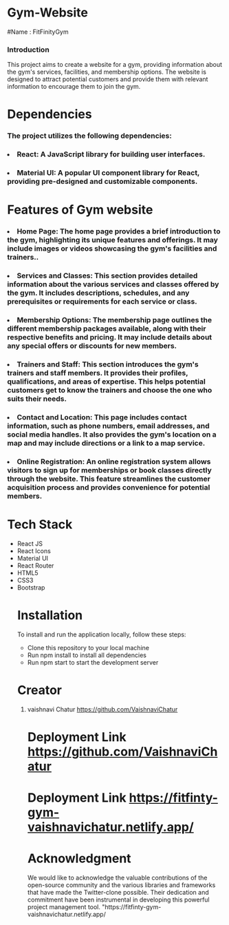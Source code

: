 # Gym-Website
#Name : FitFinityGym

<h3>Introduction</h3>
This project aims to create a website for a gym, providing information about the gym's services, facilities, and membership options. The website is designed to attract potential customers and provide them with relevant information to encourage them to join the gym.


# Dependencies
<h3>The project utilizes the following dependencies:</h3>
<h3><li>React: A JavaScript library for building user interfaces.</h3></li>
<h3><li>Material UI: A popular UI component library for React, providing pre-designed and customizable components.</h3></li>

<h1>Features of Gym website</h1>
<h3><li>Home Page: The home page provides a brief introduction to the gym, highlighting its unique features and offerings. It may include images or videos showcasing the gym's facilities and trainers..</li></h3>
<h3><li>Services and Classes: This section provides detailed information about the various services and classes offered by the gym. It includes descriptions, schedules, and any prerequisites or requirements for each service or class.</li></h3>
<h3><li>Membership Options: The membership page outlines the different membership packages available, along with their respective benefits and pricing. It may include details about any special offers or discounts for new members.</li></h3>
<h3><li>Trainers and Staff: This section introduces the gym's trainers and staff members. It provides their profiles, qualifications, and areas of expertise. This helps potential customers get to know the trainers and choose the one who suits their needs.</li></h3>
<h3><li>Contact and Location: This page includes contact information, such as phone numbers, email addresses, and social media handles. It also provides the gym's location on a map and may include directions or a link to a map service.</li></h3>
<h3><li>Online Registration: An online registration system allows visitors to sign up for memberships or book classes directly through the website. This feature streamlines the customer acquisition process and provides convenience for potential members.</li></h3>


 <h1> Tech Stack </h1>
 <ul>
  <li>React JS</li>
  <li>React Icons</li>
  <li>Material UI</li>
  <li>React Router</li>
  <li>HTML5</li>
  <li>CSS3</li>
    <li>Bootstrap</li>
  <h1>Installation</h1>
To install and run the application locally, follow these steps:
<ul>
<li>Clone this repository to your local machine</li>
<li>Run npm install to install all dependencies</li>
<li>Run npm start to start the development server</li>
</ul>
  <h1>Creator</h1>
<ol>

<li> vaishnavi Chatur <a href="https://github.com/VaishnaviChatur"> https://github.com/VaishnaviChatur</a></li>

 <h1>Deployment Link <a href="# Twitter-Clone
This is a Twitter clone project that aims to replicate some of the basic functionalities of the Twitter platform. It provides a platform for users to post tweets, follow other users, and engage in conversations.


 <h1> Tech Stack </h1>
 <ul>
  <li>React JS</li>
  <li>React Icons</li>
  <li>Material UI</li>
  <li>React Router</li>
  <li>React Redux</li>
  <li>Redux Toolkit</li>
  <h1>Installation</h1>
To install and run the application locally, follow these steps:
<ul>
<li>Clone this repository to your local machine</li>
<li>Run npm install to install all dependencies</li>
<li>Run npm start to start the development server</li>
</ul>
  <h1>Contribution</h1>
<ol>

<li> vaishnavi Chatur <a href="https://github.com/VaishnaviChatur"> https://github.com/VaishnaviChatur</a></li>

 <h1>Deployment Link <a href="https://fitfinty-gym-vaishnavichatur.netlify.app/">https://fitfinty-gym-vaishnavichatur.netlify.app/</a> </h1>
  <h1>Acknowledgment</h1>
  We would like to acknowledge the valuable contributions of the open-source community and the various libraries and frameworks that have made the Twitter-clone possible. Their dedication and commitment have been instrumental in developing this powerful project management tool.
"https://fitfinty-gym-vaishnavichatur.netlify.app/</a> </h1>
 
